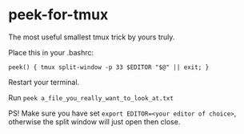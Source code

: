 # peek-for-tmux
The most useful smallest tmux trick by yours truly.

Place this in your .bashrc:

`peek() { tmux split-window -p 33 $EDITOR "$@" || exit; }`

Restart your terminal.

Run `peek a_file_you_really_want_to_look_at.txt`

PS! Make sure you have set `export EDITOR=<your editor of choice>`, otherwise the split window will just open then close.
